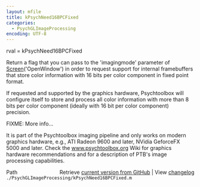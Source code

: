 ```yaml
---
layout: mfile
title: kPsychNeed16BPCFixed
categories:
  - PsychGLImageProcessing
encoding: UTF-8
---
```


rval = kPsychNeed16BPCFixed

Return a flag that you can pass to the 'imagingmode' parameter of
[Screen](/docs/Screen)\('OpenWindow'\) in order to request support for internal
framebuffers that store color information with 16 bits per color
component in fixed point format.

If requested and supported by the graphics hardware, Psychtoolbox will
configure itself to store and process all color information with more
than 8 bits per color component \(ideally with 16 bit per color component\)
precision.

FIXME: More info...

It is part of the Psychtoolbox imaging pipeline and only works on modern
graphics hardware, e.g., ATI Radeon 9600 and later, NVidia GeforceFX 5000
and later. Check the www.psychtoolbox.org Wiki for graphics hardware
recommendations and for a description of PTB's image processing
capabilities.


<div class="code_header" style="text-align:right;">
  <span style="float:left;">Path&nbsp;&nbsp;</span> <span class="counter">Retrieve <a href=
  "https://raw.github.com/Psychtoolbox-3/Psychtoolbox-3/beta/./PsychGLImageProcessing/kPsychNeed16BPCFixed.m">current version from GitHub</a> | View <a href=
  "https://github.com/Psychtoolbox-3/Psychtoolbox-3/commits/beta/./PsychGLImageProcessing/kPsychNeed16BPCFixed.m">changelog</a></span>
</div>
<div class="code">
  <code>./PsychGLImageProcessing/kPsychNeed16BPCFixed.m</code>
</div>
